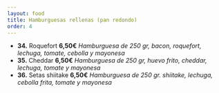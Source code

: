 ```yaml
---
layout: food
title: Hamburguesas rellenas (pan redondo)
order: 4
---
```


* **34.** Roquefort **6,50€** *Hamburguesa de 250 gr, bacon, roquefort, lechuga, tomate, cebolla y mayonesa*
* **35.** Cheddar **6,50€** *Hamburguesa de 250 gr, huevo frito, cheddar, lechuga, tomate y mayonesa*
* **36.** Setas shiitake **6,50€** *Hamburguesa de 250 gr. shiitake, lechuga, cebolla frita, tomate y mayonesa*